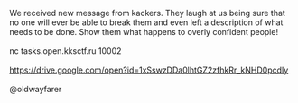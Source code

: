 We received new message from kackers. They laugh at us being sure that no one will ever be able to break them and even left a description of what needs to be done. Show them what happens to overly confident people!<br><br>nc tasks.open.kksctf.ru 10002<br><br>https://drive.google.com/open?id=1xSswzDDa0lhtGZ2zfhkRr_kNHD0pcdIy<br><br>@oldwayfarer<br>